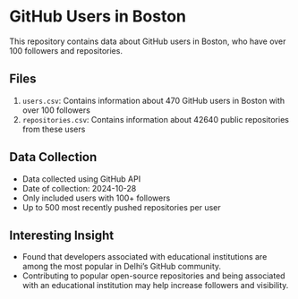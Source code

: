# GitHub Users in Boston

This repository contains data about GitHub users in Boston, who have over 100 followers and repositories.

## Files

1. `users.csv`: Contains information about 470 GitHub users in Boston with over 100 followers
2. `repositories.csv`: Contains information about 42640 public repositories from these users

## Data Collection

- Data collected using GitHub API
- Date of collection: 2024-10-28
- Only included users with 100+ followers
- Up to 500 most recently pushed repositories per user

## Interesting Insight
- Found that developers associated with educational institutions are among the most popular in Delhi’s GitHub community.
- Contributing to popular open-source repositories and being associated with an educational institution may help increase followers and visibility.
